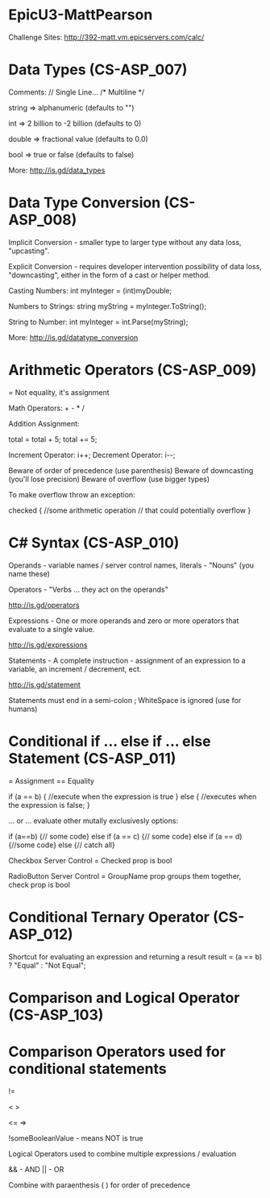 # EpicU3-MattPearson

Challenge Sites:
http://392-matt.vm.epicservers.com/calc/

Data Types (CS-ASP_007)
=======================

Comments: // Single Line... /* Multiline */

string => alphanumeric (defaults to "")

int => 2 billion to -2 billion (defaults to 0)

double => fractional value (defaults to 0.0)

bool => true or false (defaults to false)

More: http://is.gd/data_types


Data Type Conversion (CS-ASP_008) 
================================

Implicit Conversion - smaller type to larger type
without any data loss, "upcasting".

Explicit Conversion - requires developer intervention
possibility of data loss, "downcasting", either in
the form of a cast or helper method.

Casting Numbers:
int myInteger = (int)myDouble;

Numbers to Strings:
string myString = myInteger.ToString();

String to Number:
int myInteger = int.Parse(myString);

More: http://is.gd/datatype_conversion

Arithmetic Operators (CS-ASP_009)
=================================

= Not equality, it's assignment

Math Operators: + - * /

Addition Assignment:

total = total + 5;
total += 5;

Increment Operator: i++;
Decrement Operator: i--;

Beware of order of precedence (use parenthesis)
Beware of downcasting (you'll lose precision)
Beware of overflow (use bigger types)

To make overflow throw an exception:

checked
{
  //some arithmetic operation
  // that could potentially overflow
}

C# Syntax (CS-ASP_010)
======================

Operands - variable names / server control names, literals - "Nouns" (you name these)

Operators - "Verbs ... they act on the operands"

http://is.gd/operators

Expressions - One or more operands and zero or more operators that evaluate to a single value.

http://is.gd/expressions

Statements - A complete instruction - assignment of an 
expression to a variable, an increment / decrement, ect.

http://is.gd/statement

Statements must end in a semi-colon ;
WhiteSpace is ignored (use for humans)



Conditional if ... else if ... else Statement (CS-ASP_011)
==========================================================

= Assignment
== Equality

if (a == b)
{
  //execute when the expression is true
}
else 
{
  //executes when the expression is false;
}

... or ... evaluate other mutally exclusivesly options:

if (a==b) {// some code}
else if (a == c) {// some code}
else if (a == d) {//some code}
else {// catch all}

Checkbox Server Control = Checked prop is bool

RadioButton Server Control = GroupName prop groups 
them together, check prop is bool


Conditional Ternary Operator (CS-ASP_012)
=========================================

Shortcut for evaluating an expression and returning
a result
result = (a == b) ? "Equal"  :  "Not Equal";


Comparison and Logical Operator (CS-ASP_103)
============================================

Comparison Operators used for conditional statements
==

!=

< >

<= =>

!someBooleanValue - means NOT is true

Logical Operators
used to combine multiple expressions / evaluation

&& - AND
|| - OR

Combine with paraenthesis  ( ) for order of precedence







